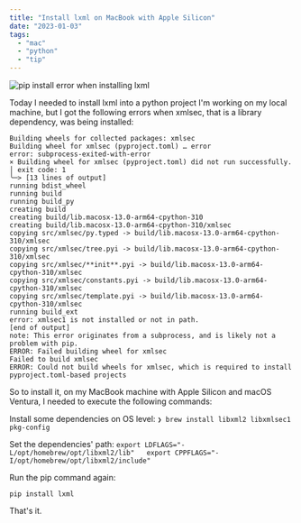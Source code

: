 ```yaml
---
title: "Install lxml on MacBook with Apple Silicon"
date: "2023-01-03"
tags: 
  - "mac"
  - "python"
  - "tip"
---
```


![pip install error when installing lxml](/posts/images/Screenshot-2023-01-03-at-14.57.09-1024x515.png)

Today I needed to install lxml into a python project I'm working on my local machine, but I got the following errors when xmlsec, that is a library dependency, was being installed:

    Building wheels for collected packages: xmlsec  
    Building wheel for xmlsec (pyproject.toml) … error  
    error: subprocess-exited-with-error  
    × Building wheel for xmlsec (pyproject.toml) did not run successfully.  
    │ exit code: 1  
    ╰─> [13 lines of output]  
    running bdist_wheel  
    running build  
    running build_py  
    creating build  
    creating build/lib.macosx-13.0-arm64-cpython-310  
    creating build/lib.macosx-13.0-arm64-cpython-310/xmlsec  
    copying src/xmlsec/py.typed -> build/lib.macosx-13.0-arm64-cpython-310/xmlsec  
    copying src/xmlsec/tree.pyi -> build/lib.macosx-13.0-arm64-cpython-310/xmlsec  
    copying src/xmlsec/**init**.pyi -> build/lib.macosx-13.0-arm64-cpython-310/xmlsec  
    copying src/xmlsec/constants.pyi -> build/lib.macosx-13.0-arm64-cpython-310/xmlsec  
    copying src/xmlsec/template.pyi -> build/lib.macosx-13.0-arm64-cpython-310/xmlsec  
    running build_ext  
    error: xmlsec1 is not installed or not in path.  
    [end of output]  
    note: This error originates from a subprocess, and is likely not a problem with pip.  
    ERROR: Failed building wheel for xmlsec  
    Failed to build xmlsec  
    ERROR: Could not build wheels for xmlsec, which is required to install pyproject.toml-based projects

So to install it, on my MacBook machine with Apple Silicon and macOS Ventura, I needed to execute the following commands:

Install some dependencies on OS level:
`❯ brew install libxml2 libxmlsec1 pkg-config`

Set the dependencies' path: 
`export LDFLAGS="-L/opt/homebrew/opt/libxml2/lib"  
export CPPFLAGS="-I/opt/homebrew/opt/libxml2/include"`

Run the pip command again:

`pip install lxml`

That's it.
